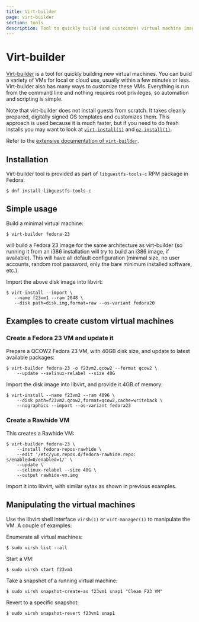 ```yaml
---
title: Virt-builder
page: virt-builder
section: tools
description: Tool to quickly build (and custoimze) virtual machine images
---
```


# Virt-builder

[Virt-builder](http://libguestfs.org/virt-builder.1.html) is a tool for
quickly building new virtual machines. You can build a variety of VMs
for local or cloud use, usually within a few minutes or less.
Virt-builder also has many ways to customize these VMs. Everything is
run from the command line and nothing requires root privileges, so
automation and scripting is simple.

Note that virt-builder does not install guests from scratch. It takes
cleanly prepared, digitally signed OS templates and customizes them.
This approach is used because it is much faster, but if you need to do
fresh installs you may want to look at
[`virt-install(1)`](https://github.com/virt-manager/virt-manager/blob/master/man/virt-install.pod)
and
[`oz-install(1)`](https://github.com/clalancette/oz/wiki/oz-install).

Refer to the [extensive
documentation of `virt-builder`](http://libguestfs.org/virt-builder.1.html).

## Installation

Virt-builder tool is provided as part of `libguestfs-tools-c` RPM
package in Fedora:

    $ dnf install libguestfs-tools-c

## Simple usage

Build a minimal virtual machine:

    $ virt-builder fedora-23

will build a Fedora 23 image for the same architecture as virt-builder (so
running it from an i386 installation will try to build an i386 image, if
available).  This will have all default configuration (minimal size, no user
accounts, random root password, only the bare minimum installed software,
etc.).

Import the above disk image into libvirt:

    $ virt-install --import \
       --name f23vm1 --ram 2048 \
       --disk path=disk.img,format=raw --os-variant fedora20

## Examples to create custom virtual machines

###  Create a Fedora 23 VM and update it

Prepare a QCOW2 Fedora 23 VM, with 40GB disk size, and update to latest
available packages:

    $ virt-builder fedora-23 -o f23vm2.qcow2 --format qcow2 \
        --update --selinux-relabel --size 40G

Import the disk image into libvirt, and provide it 4GB of memory:

    $ virt-install --name f23vm2 --ram 4096 \
        --disk path=f23vm2.qcow2,format=qcow2,cache=writeback \
        --nographics --import --os-variant fedora23

### Create a Rawhide VM

This creates a Rawhide VM:

    $ virt-builder fedora-23 \
        --install fedora-repos-rawhide \
        --edit '/etc/yum.repos.d/fedora-rawhide.repo: s/enabled=0/enabled=1/' \
        --update \
        --selinux-relabel --size 40G \
        --output rawhide-vm.img

Import it into libvirt, with similar sytax as shown in previous examples.

## Manipulating the virtual machines

Use the libvirt shell interface `virsh(1)` or `virt-manager(1)` to
manipulate the VM.  A couple of examples:

Enumerate all virtual machines:

    $ sudo virsh list --all

Start a VM:

    $ sudo virsh start f23vm1

Take a snapshot of a running virtual machine:

    $ sudo virsh snapshot-create-as f23vm1 snap1 "Clean F23 VM"

Revert to a specific snapshot:

    $ sudo virsh snapshot-revert f23vm1 snap1
